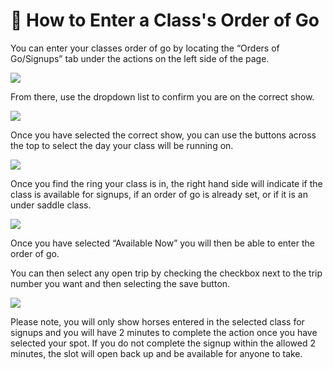 # 🔢 How to Enter a Class's Order of Go

You can enter your classes order of go by locating the “Orders of Go/Signups” tab under the actions on the left side of the page.

![](http://docs.showgroundsonline.com/wp-content/uploads/2022/08/img\_62fe4f0810aa1.png)

&#x20;

From there, use the dropdown list to confirm you are on the correct show.

![](http://docs.showgroundsonline.com/wp-content/uploads/2022/08/img\_62fe4f43b32a0.png)

Once you have selected the correct show, you can use the buttons across the top to select the day your class will be running on.

![](http://docs.showgroundsonline.com/wp-content/uploads/2022/08/img\_62fe4f749ed2c.png)

Once you find the ring your class is in, the right hand side will indicate if the class is available for signups, if an order of go is already set, or if it is an under saddle class.

![](http://docs.showgroundsonline.com/wp-content/uploads/2022/08/img\_62fe4fc306017.png)

Once you have selected “Available Now” you will then be able to enter the order of go.

You can then select any open trip by checking the checkbox next to the trip number you want and then selecting the save button.

![](http://docs.showgroundsonline.com/wp-content/uploads/2022/08/img\_62fe504b8b3da.png)

&#x20;

Please note, you will only show horses entered in the selected class for signups and you will have 2 minutes to complete the action once you have selected your spot. If you do not complete the signup within the allowed 2 minutes, the slot will open back up and be available for anyone to take.
